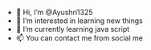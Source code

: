 - 👋 Hi, I’m @Ayushri1325
- 👀 I’m interested in learning new things
- 🌱 I’m currently learning java script
- 📫 You can contact me from social me

<!---
Ayushri1325/Ayushri1325 is a ✨ special ✨ repository because its `README.md` (this file) appears on your GitHub profile.
You can click the Preview link to take a look at your changes.
--->
